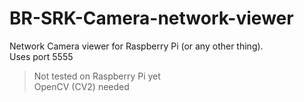 # BR-SRK-Camera-network-viewer  
Network Camera viewer for Raspberry Pi (or any other thing).  
Uses port 5555  

> Not tested on Raspberry Pi yet  
> OpenCV (CV2) needed

